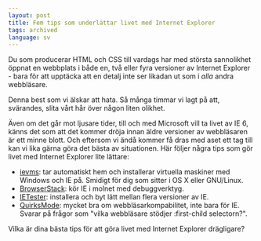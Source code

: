 ```yaml
---
layout: post
title: Fem tips som underlättar livet med Internet Explorer
tags: archived
language: sv
---
```


Du som producerar HTML och CSS till vardags har med största sannolikhet öppnat en webbplats i både en, två eller fyra versioner av Internet Explorer - bara för att upptäcka att en detalj inte ser likadan ut som i *alla* andra webbläsare.

Denna best som vi älskar att hata. Så många timmar vi lagt på att, svärandes, slita vårt hår över någon liten olikhet.

Även om det går mot ljusare tider, till och med Microsoft vill ta livet av IE 6, känns det som att det kommer dröja innan äldre versioner av webbläsaren är ett minne blott. Och eftersom vi ändå kommer få dras med aset ett tag till kan vi lika gärna göra det bästa av situationen. Här följer några tips som gör livet med Internet Explorer lite lättare:

* [ievms](https://github.com/xdissent/ievms): tar automatiskt hem och installerar virtuella maskiner med Windows och IE på. Smidigt för dig som sitter i OS X eller GNU/Linux.
* [BrowserStack](https://www.browserstack.com): kör IE i molnet med debuggverktyg.
* [IETester](https://www.my-debugbar.com/wiki/IETester/HomePage): installera och byt lätt mellan flera versioner av IE.
* [QuirksMode](https://www.quirksmode.org/compatibility.html): mycket bra om webbläsarkompabilitet, inte bara för IE. Svarar på frågor som "vilka webbläsare stödjer :first-child selectorn?".

Vilka är dina bästa tips för att göra livet med Internet Explorer drägligare?
